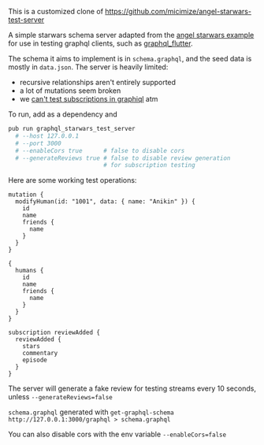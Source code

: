 This is a customized clone of https://github.com/micimize/angel-starwars-test-server

A simple starwars schema server adapted from the [angel starwars example](https://github.com/angel-dart/graphql/tree/master/example_star_wars) for use in testing graphql clients, such as [graphql_flutter](https://github.com/zino-app/graphql-flutter).

The schema it aims to implement is in `schema.graphql`, and the seed data is mostly in `data.json`.
The server is heavily limited:

- recursive relationships aren't entirely supported
- a lot of mutations seem broken
- we [can't test subscriptions in graphiql](https://github.com/angel-dart/angel/issues/250) atm

To run, add as a dependency and

```bash
pub run graphql_starwars_test_server
  # --host 127.0.0.1
  # --port 3000
  # --enableCors true      # false to disable cors
  # --generateReviews true # false to disable review generation
                           # for subscription testing
```

Here are some working test operations:

```gql
mutation {
  modifyHuman(id: "1001", data: { name: "Anikin" }) {
    id
    name
    friends {
      name
    }
  }
}

{
  humans {
    id
    name
    friends {
      name
    }
  }
}

subscription reviewAdded {
  reviewAdded {
    stars
    commentary
    episode
  }
}
```

The server will generate a fake review for testing streams every 10 seconds, unless `--generateReviews=false`

`schema.graphql` generated with `get-graphql-schema http://127.0.0.1:3000/graphql > schema.graphql`

You can also disable cors with the env variable `--enableCors=false`
